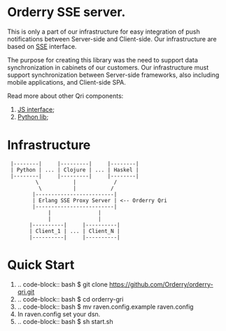 Orderry SSE server.
===================
This is only a part of our infrastructure for easy integration of push notifications between Server-side and Client-side. Our infrastructure are based on [SSE](http://www.w3.org/TR/eventsource/#abstract) interface.

The purpose for creating this library was the need to support data synchronization in cabinets of our customers. Our infrastructure must support synchronization between Server-side frameworks, also including mobile applications, and Client-side SPA.

Read more about other Qri components:

1. [JS interface](https://github.com/Orderry/qri-js);
2. [Python lib](https://github.com/Orderry/qri-py);

Infrastructure
==============

```
 |--------|     |---------|     |--------|
 | Python | ... | Clojure | ... | Haskel |
 |--------|     |---------|     |--------|
         \           |            /
          \          |           /
        |-------------------------|
        | Erlang SSE Proxy Server | <-- Orderry Qri
        |-------------------------|
             |               |
             |               |
       |----------|     |----------|
       | Client_1 | ... | Client_N |
       |----------|     |----------|
```

Quick Start
==============
1. .. code-block:: bash
    $ git clone https://github.com/Orderry/orderry-qri.git
2. .. code-block:: bash
    $ cd orderry-gri
3. .. code-block:: bash
    $ mv raven.config.example raven.config
4. In raven.config set your dsn.
5. .. code-block:: bash
    $ sh start.sh
